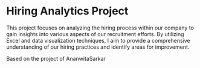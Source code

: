 # Hiring Analytics Project

This project focuses on analyzing the hiring process within our company to gain insights into various aspects of our recruitment efforts. By utilizing Excel and data visualization techniques, I aim to provide a comprehensive understanding of our hiring practices and identify areas for improvement.

Based on the project of AnanwitaSarkar

